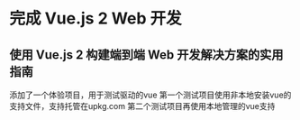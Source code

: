 # 完成 Vue.js 2 Web 开发

## 使用 Vue.js 2 构建端到端 Web 开发解决方案的实用指南

添加了一个体验项目，用于测试驱动的vue
第一个测试项目使用非本地安装vue的支持文件，支持托管在upkg.com
第二个测试项目再使用本地管理的vue支持
